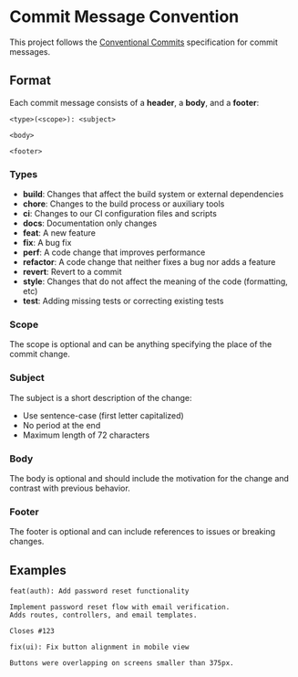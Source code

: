 # Commit Message Convention

This project follows the [Conventional Commits](https://www.conventionalcommits.org/) specification for commit messages.

## Format

Each commit message consists of a **header**, a **body**, and a **footer**:

```
<type>(<scope>): <subject>

<body>

<footer>
```

### Types

- **build**: Changes that affect the build system or external dependencies
- **chore**: Changes to the build process or auxiliary tools
- **ci**: Changes to our CI configuration files and scripts
- **docs**: Documentation only changes
- **feat**: A new feature
- **fix**: A bug fix
- **perf**: A code change that improves performance
- **refactor**: A code change that neither fixes a bug nor adds a feature
- **revert**: Revert to a commit
- **style**: Changes that do not affect the meaning of the code (formatting, etc)
- **test**: Adding missing tests or correcting existing tests

### Scope

The scope is optional and can be anything specifying the place of the commit change.

### Subject

The subject is a short description of the change:
- Use sentence-case (first letter capitalized)
- No period at the end
- Maximum length of 72 characters

### Body

The body is optional and should include the motivation for the change and contrast with previous behavior.

### Footer

The footer is optional and can include references to issues or breaking changes.

## Examples

```
feat(auth): Add password reset functionality

Implement password reset flow with email verification.
Adds routes, controllers, and email templates.

Closes #123
```

```
fix(ui): Fix button alignment in mobile view

Buttons were overlapping on screens smaller than 375px.
``` 